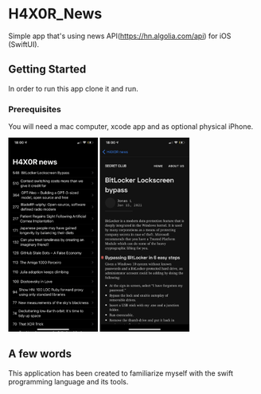 # H4X0R_News

Simple app that's using news API(https://hn.algolia.com/api) for iOS (SwiftUI).

## Getting Started

In order to run this app clone it and run.

### Prerequisites

You will need a mac computer, xcode app and as optional physical iPhone.


<div align="left">
    <img src="https://github.com/VladimirZhdanov/H4X0R_News/blob/main/images/IMG_0357.PNG" width="180px"</img>
        <img src="https://github.com/VladimirZhdanov/H4X0R_News/blob/main/images/IMG_0358.PNG" width="180px"</img>
</div>

## A few words

This application has been created to familiarize myself with the swift programming language and its tools.
